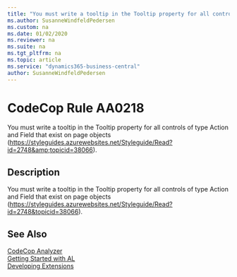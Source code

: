 ```yaml
---
title: "You must write a tooltip in the Tooltip property for all controls of type Action and Field that exist on page objects (https://styleguides.azurewebsites.net/Styleguide/Read?id=2748&amp;topicid=38066)."
ms.author: SusanneWindfeldPedersen
ms.custom: na
ms.date: 01/02/2020
ms.reviewer: na
ms.suite: na
ms.tgt_pltfrm: na
ms.topic: article
ms.service: "dynamics365-business-central"
author: SusanneWindfeldPedersen
---
```

[//]: # (START>DO_NOT_EDIT)
[//]: # (IMPORTANT:Do not edit any of the content between here and the END>DO_NOT_EDIT.)
[//]: # (Any modifications should be made in the .xml files in the ModernDev repo.)
# CodeCop Rule AA0218
You must write a tooltip in the Tooltip property for all controls of type Action and Field that exist on page objects (https://styleguides.azurewebsites.net/Styleguide/Read?id=2748&amp;topicid=38066).  

## Description
You must write a tooltip in the Tooltip property for all controls of type Action and Field that exist on page objects (https://styleguides.azurewebsites.net/Styleguide/Read?id=2748&topicid=38066).

[//]: # (IMPORTANT: END>DO_NOT_EDIT)
## See Also  
[CodeCop Analyzer](codecop.md)  
[Getting Started with AL](../devenv-get-started.md)  
[Developing Extensions](../devenv-dev-overview.md)  